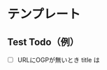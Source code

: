 # テンプレート

## Test Todo（例）
- [ ] URLにOGPが無いとき title は <title> を使用
- [ ] `og:image` が相対パスなら絶対URLへ解決
- [ ] 404時は null を返す（ログは warn）
- [ ] 太字/長文タイトルでも SVG レイアウトが崩れない

## PR 説明（例）
- 目的: ______
- 変更点: ______
- テスト: Red→Green の要点、契約テストの対象
- 影響範囲: ______
- 残課題/Todo: ______
